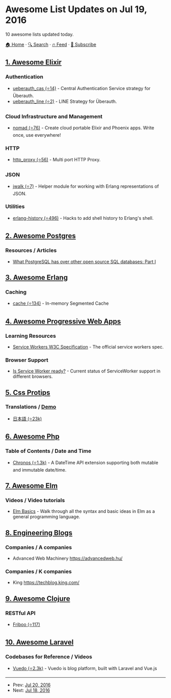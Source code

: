 # Awesome List Updates on Jul 19, 2016

10 awesome lists updated today.

[🏠 Home](/README.md) · [🔍 Search](https://www.trackawesomelist.com/search/) · [🔥 Feed](https://www.trackawesomelist.com/rss.xml) · [📮 Subscribe](https://trackawesomelist.us17.list-manage.com/subscribe?u=d2f0117aa829c83a63ec63c2f&id=36a103854c)



## [1. Awesome Elixir](/content/h4cc/awesome-elixir/README.md)

### Authentication

*   [ueberauth\_cas (⭐14)](https://github.com/marceldegraaf/ueberauth_cas) - Central Authentication Service strategy for Überauth.
*   [ueberauth\_line (⭐2)](https://github.com/alexfilatov/ueberauth_line) - LINE Strategy for Überauth.

### Cloud Infrastructure and Management

*   [nomad (⭐76)](https://github.com/sashaafm/nomad) - Create cloud portable Elixir and Phoenix apps. Write once, use everywhere!

### HTTP

*   [http\_proxy (⭐56)](https://github.com/KazuCocoa/http_proxy) - Multi port HTTP Proxy.

### JSON

*   [jwalk (⭐7)](https://github.com/jr0senblum/jwalk) - Helper module for working with Erlang representations of JSON.

### Utilities

*   [erlang-history (⭐496)](https://github.com/ferd/erlang-history) - Hacks to add shell history to Erlang's shell.

## [2. Awesome Postgres](/content/dhamaniasad/awesome-postgres/README.md)

### Resources / Articles

*   [What PostgreSQL has over other open source SQL databases: Part I](https://www.compose.com/articles/what-postgresql-has-over-other-open-source-sql-databases/)

## [3. Awesome Erlang](/content/drobakowski/awesome-erlang/README.md)

### Caching

*   [cache (⭐134)](https://github.com/fogfish/cache) - In-memory Segmented Cache

## [4. Awesome Progressive Web Apps](/content/TalAter/awesome-progressive-web-apps/README.md)

### Learning Resources

*   [Service Workers W3C Specification](https://www.w3.org/TR/service-workers/) - The official service workers spec.

### Browser Support

*   [Is Service Worker ready?](https://jakearchibald.github.io/isserviceworkerready/) - Current status of ServiceWorker support in different browsers.

## [5. Css Protips](/content/AllThingsSmitty/css-protips/README.md)

### Translations / [Demo](http://codepen.io/AllThingsSmitty/pen/XKgOkR)

*   [日本語 (⭐23k)](https://github.com/AllThingsSmitty/css-protips/tree/master/translations/ja-JP)

## [6. Awesome Php](/content/ziadoz/awesome-php/README.md)

### Table of Contents / Date and Time

*   [Chronos (⭐1.3k)](https://github.com/cakephp/chronos) - A DateTime API extension supporting both mutable and immutable date/time.

## [7. Awesome Elm](/content/sporto/awesome-elm/README.md)

### Videos / Video tutorials

*   [Elm Basics](https://www.youtube.com/watch?v=g48K6ABfRzA) - Walk through all the syntax and basic ideas in Elm as a general programming language.

## [8. Engineering Blogs](/content/kilimchoi/engineering-blogs/README.md)

### Companies / A companies

*   Advanced Web Machinery <https://advancedweb.hu/>

### Companies / K companies

*   King <https://techblog.king.com/>

## [9. Awesome Clojure](/content/razum2um/awesome-clojure/README.md)

### RESTful API

*   [Friboo (⭐117)](https://github.com/zalando/friboo)

## [10. Awesome Laravel](/content/chiraggude/awesome-laravel/README.md)

### Codebases for Reference / Videos

*   [Vuedo (⭐2.3k)](https://github.com/Vuedo/vuedo) - Vuedo is blog platform, built with Laravel and Vue.js

---

- Prev: [Jul 20, 2016](/content/2016/07/20/README.md)
- Next: [Jul 18, 2016](/content/2016/07/18/README.md)
